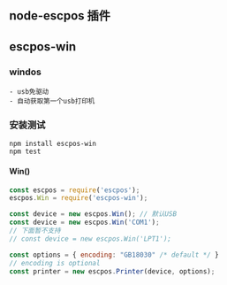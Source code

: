 
## node-escpos 插件
## escpos-win 
### windos
    - usb免驱动
    - 自动获取第一个usb打印机
### 安装测试
```
npm install escpos-win
npm test
```
#### Win()
```javascript
const escpos = require('escpos');
escpos.Win = require('escpos-win');

const device = new escpos.Win(); // 默认USB
const device = new escpos.Win('COM1');
// 下面暂不支持
// const device = new escpos.Win('LPT1');

const options = { encoding: "GB18030" /* default */ }
// encoding is optional
const printer = new escpos.Printer(device, options);
```
